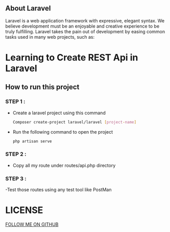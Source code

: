 ## About Laravel

Laravel is a web application framework with expressive, elegant syntax. We believe development must be an enjoyable and creative experience to be truly fulfilling. Laravel takes the pain out of development by easing common tasks used in many web projects, such as:

# Learning to Create REST Api in Laravel

## How to run this project

### STEP 1 :

-   Create a laravel project using this command<br>
    ```bash
    Composer create-project laravel/laravel [project-name]
    ```
-   Run the following command to open the project<br>
    ```bash
    php artisan serve
    ```

### STEP 2 :

-   Copy all my route under routes/api.php directory

### STEP 3 :

-Test those routes using any test tool like PostMan
<BR>

# LICENSE

[FOLLOW ME ON GITHUB](https://github.com/FrancisMosoti/)

